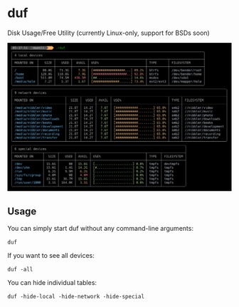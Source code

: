 # duf

Disk Usage/Free Utility (currently Linux-only, support for BSDs soon)

![duf](/duf.png)

## Usage

You can simply start duf without any command-line arguments:

    duf

If you want to see all devices:

    duf -all

You can hide individual tables:

    duf -hide-local -hide-network -hide-special
